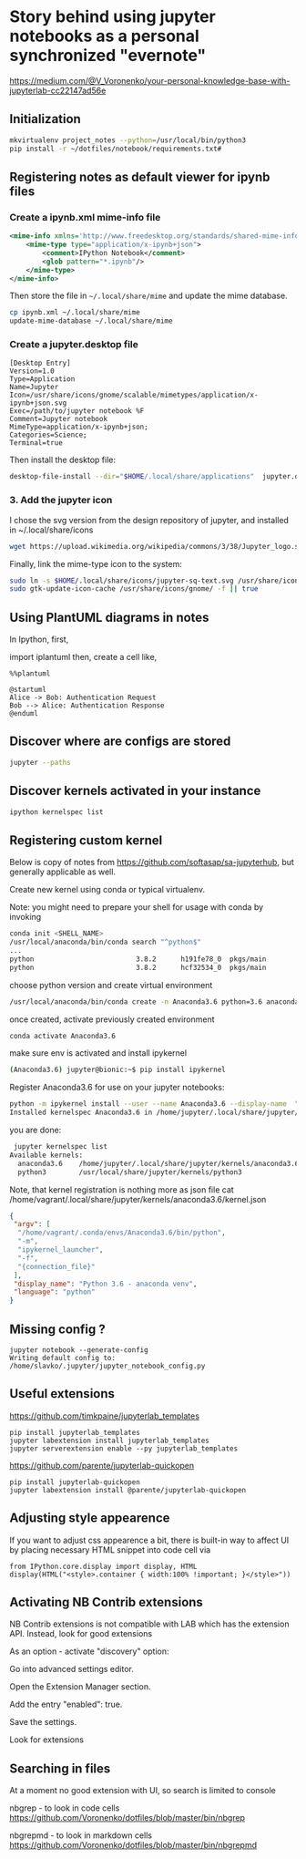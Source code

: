 # Story behind using jupyter notebooks as a personal synchronized "evernote"

https://medium.com/@V_Voronenko/your-personal-knowledge-base-with-jupyterlab-cc22147ad56e

## Initialization

```sh
mkvirtualenv project_notes --python=/usr/local/bin/python3
pip install -r ~/dotfiles/notebook/requirements.txt#
```

## Registering notes as default viewer for ipynb files

### Create a ipynb.xml mime-info file

```xml
<mime-info xmlns='http://www.freedesktop.org/standards/shared-mime-info'>
    <mime-type type="application/x-ipynb+json">
        <comment>IPython Notebook</comment>
        <glob pattern="*.ipynb"/>
    </mime-type>
</mime-info>
```

Then store the file in `~/.local/share/mime` and update the mime database.

```sh
cp ipynb.xml ~/.local/share/mime
update-mime-database ~/.local/share/mime
```

### Create a jupyter.desktop file

```
[Desktop Entry]
Version=1.0
Type=Application
Name=Jupyter
Icon=/usr/share/icons/gnome/scalable/mimetypes/application/x-ipynb+json.svg
Exec=/path/to/jupyter notebook %F
Comment=Jupyter notebook
MimeType=application/x-ipynb+json;
Categories=Science;
Terminal=true
```

Then install the desktop file:

```sh
desktop-file-install --dir="$HOME/.local/share/applications"  jupyter.desktop
```

### 3. Add the jupyter icon
I chose the svg version from the design repository of jupyter, and installed in ~/.local/share/icons

```sh
wget https://upload.wikimedia.org/wikipedia/commons/3/38/Jupyter_logo.svg -o $HOME/.local/share/icons/jupyter-sq-text.svg
```

Finally, link the mime-type icon to the system:

```sh
sudo ln -s $HOME/.local/share/icons/jupyter-sq-text.svg /usr/share/icons/gnome/scalable/mimetypes/application-x-ipynb+json.svg
sudo gtk-update-icon-cache /usr/share/icons/gnome/ -f || true
```


## Using PlantUML diagrams in notes


In Ipython, first,

import iplantuml
then, create a cell like,

```
%%plantuml

@startuml
Alice -> Bob: Authentication Request
Bob --> Alice: Authentication Response
@enduml
```



## Discover where are configs are stored

```sh
jupyter --paths
```

## Discover kernels activated in your instance

```sh
ipython kernelspec list
```

## Registering custom kernel

Below is copy of notes from https://github.com/softasap/sa-jupyterhub, but generally applicable as well.

Create new kernel using conda or typical virtualenv.

Note: you might need to prepare your shell for usage with conda by invoking

```sh
conda init <SHELL_NAME>
/usr/local/anaconda/bin/conda search "^python$"
...
python                         3.8.2      h191fe78_0  pkgs/main
python                         3.8.2      hcf32534_0  pkgs/main
```

choose python version and create virtual environment

```sh
/usr/local/anaconda/bin/conda create -n Anaconda3.6 python=3.6 anaconda
```

once created, activate previously created environment

```sh
conda activate Anaconda3.6
```

make sure env is activated and install ipykernel

```sh
(Anaconda3.6) jupyter@bionic:~$ pip install ipykernel
```

Register Anaconda3.6 for use on your jupyter notebooks:

```sh
python -m ipykernel install --user --name Anaconda3.6 --display-name  "Python 3.6 - anaconda venv"
Installed kernelspec Anaconda3.6 in /home/jupyter/.local/share/jupyter/kernels/anaconda3.6
```

you are done:

```sh
 jupyter kernelspec list
Available kernels:
  anaconda3.6    /home/jupyter/.local/share/jupyter/kernels/anaconda3.6
  python3        /usr/local/share/jupyter/kernels/python3

```

Note, that kernel registration is nothing more as json file cat /home/vagrant/.local/share/jupyter/kernels/anaconda3.6/kernel.json

```json
{
 "argv": [
  "/home/vagrant/.conda/envs/Anaconda3.6/bin/python",
  "-m",
  "ipykernel_launcher",
  "-f",
  "{connection_file}"
 ],
 "display_name": "Python 3.6 - anaconda venv",
 "language": "python"
}
```


## Missing config ?

```
jupyter notebook --generate-config
Writing default config to: /home/slavko/.jupyter/jupyter_notebook_config.py
```

## Useful extensions

https://github.com/timkpaine/jupyterlab_templates

```
pip install jupyterlab_templates
jupyter labextension install jupyterlab_templates
jupyter serverextension enable --py jupyterlab_templates
```

https://github.com/parente/jupyterlab-quickopen

```
pip install jupyterlab-quickopen
jupyter labextension install @parente/jupyterlab-quickopen
```

## Adjusting style appearence

If you want to adjust css appearence a bit, there is built-in way to affect UI
by placing necessary HTML snippet into code cell via

```
from IPython.core.display import display, HTML
display(HTML("<style>.container { width:100% !important; }</style>"))
```


## Activating NB Contrib extensions

NB Contrib extensions is not compatible with LAB which has the extension API.
Instead, look for good extensions

As an option - activate "discovery" option:

Go into advanced settings editor.

Open the Extension Manager section.

Add the entry "enabled": true.

Save the settings.


Look for extensions


## Searching in files

At a moment no good extension with UI, so search is limited to console

nbgrep - to look in code cells https://github.com/Voronenko/dotfiles/blob/master/bin/nbgrep


nbgrepmd - to look in markdown cells https://github.com/Voronenko/dotfiles/blob/master/bin/nbgrepmd
